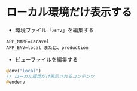 # ローカル環境だけ表示する

- 環境ファイル「.env」を編集する

```
APP_NAME=Laravel
APP_ENV=local または、production
```

- ビューファイルを編集する

```php
@env('local')
// ローカル環境だけ表示されるコンテンツ
@endenv